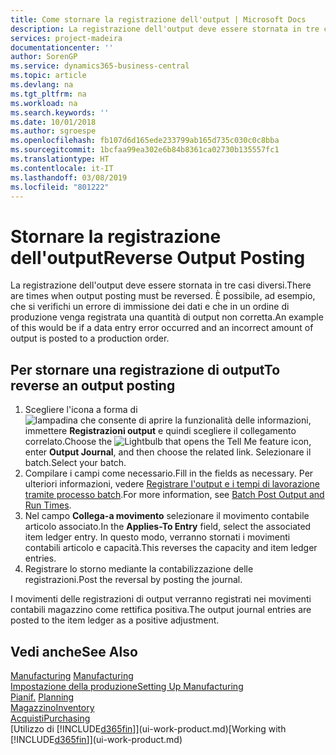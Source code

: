 ```yaml
---
title: Come stornare la registrazione dell'output | Microsoft Docs
description: La registrazione dell'output deve essere stornata in tre casi diversi. È possibile, ad esempio, che si verifichi un errore di immissione dei dati e che in un ordine di produzione venga registrata una quantità di output non corretta.
services: project-madeira
documentationcenter: ''
author: SorenGP
ms.service: dynamics365-business-central
ms.topic: article
ms.devlang: na
ms.tgt_pltfrm: na
ms.workload: na
ms.search.keywords: ''
ms.date: 10/01/2018
ms.author: sgroespe
ms.openlocfilehash: fb107d6d165ede233799ab165d735c030c0c8bba
ms.sourcegitcommit: 1bcfaa99ea302e6b84b8361ca02730b135557fc1
ms.translationtype: HT
ms.contentlocale: it-IT
ms.lasthandoff: 03/08/2019
ms.locfileid: "801222"
---
```

# <a name="reverse-output-posting"></a><span data-ttu-id="09e56-104">Stornare la registrazione dell'output</span><span class="sxs-lookup"><span data-stu-id="09e56-104">Reverse Output Posting</span></span>
<span data-ttu-id="09e56-105">La registrazione dell'output deve essere stornata in tre casi diversi.</span><span class="sxs-lookup"><span data-stu-id="09e56-105">There are times when output posting must be reversed.</span></span> <span data-ttu-id="09e56-106">È possibile, ad esempio, che si verifichi un errore di immissione dei dati e che in un ordine di produzione venga registrata una quantità di output non corretta.</span><span class="sxs-lookup"><span data-stu-id="09e56-106">An example of this would be if a data entry error occurred and an incorrect amount of output is posted to a production order.</span></span>  

## <a name="to-reverse-an-output-posting"></a><span data-ttu-id="09e56-107">Per stornare una registrazione di output</span><span class="sxs-lookup"><span data-stu-id="09e56-107">To reverse an output posting</span></span>  
1.  <span data-ttu-id="09e56-108">Scegliere l'icona a forma di ![lampadina che consente di aprire la funzionalità delle informazioni](media/ui-search/search_small.png "Informazioni sull'operazione che si desidera eseguire"), immettere **Registrazioni output** e quindi scegliere il collegamento correlato.</span><span class="sxs-lookup"><span data-stu-id="09e56-108">Choose the ![Lightbulb that opens the Tell Me feature](media/ui-search/search_small.png "Tell me what you want to do") icon, enter **Output Journal**, and then choose the related link.</span></span> <span data-ttu-id="09e56-109">Selezionare il batch.</span><span class="sxs-lookup"><span data-stu-id="09e56-109">Select your batch.</span></span>  
2. <span data-ttu-id="09e56-110">Compilare i campi come necessario.</span><span class="sxs-lookup"><span data-stu-id="09e56-110">Fill in the fields as necessary.</span></span> <span data-ttu-id="09e56-111">Per ulteriori informazioni, vedere [Registrare l'output e i tempi di lavorazione tramite processo batch](production-how-to-post-output-quantity.md).</span><span class="sxs-lookup"><span data-stu-id="09e56-111">For more information, see [Batch Post Output and Run Times](production-how-to-post-output-quantity.md).</span></span>
3.  <span data-ttu-id="09e56-112">Nel campo **Collega-a movimento** selezionare il movimento contabile articolo associato.</span><span class="sxs-lookup"><span data-stu-id="09e56-112">In the **Applies-To Entry** field, select the associated item ledger entry.</span></span> <span data-ttu-id="09e56-113">In questo modo, verranno stornati i movimenti contabili articolo e capacità.</span><span class="sxs-lookup"><span data-stu-id="09e56-113">This reverses the capacity and item ledger entries.</span></span>  
4. <span data-ttu-id="09e56-114">Registrare lo storno mediante la contabilizzazione delle registrazioni.</span><span class="sxs-lookup"><span data-stu-id="09e56-114">Post the reversal by posting the journal.</span></span>  

<span data-ttu-id="09e56-115">I movimenti delle registrazioni di output verranno registrati nei movimenti contabili magazzino come rettifica positiva.</span><span class="sxs-lookup"><span data-stu-id="09e56-115">The output journal entries are posted to the item ledger as a positive adjustment.</span></span>  

## <a name="see-also"></a><span data-ttu-id="09e56-116">Vedi anche</span><span class="sxs-lookup"><span data-stu-id="09e56-116">See Also</span></span>  
 <span data-ttu-id="09e56-117">[Manufacturing](production-manage-manufacturing.md)  </span><span class="sxs-lookup"><span data-stu-id="09e56-117">[Manufacturing](production-manage-manufacturing.md)  </span></span>  
 [<span data-ttu-id="09e56-118">Impostazione della produzione</span><span class="sxs-lookup"><span data-stu-id="09e56-118">Setting Up Manufacturing</span></span>](production-configure-production-processes.md)  
 <span data-ttu-id="09e56-119">[Pianif.](production-planning.md)    </span><span class="sxs-lookup"><span data-stu-id="09e56-119">[Planning](production-planning.md)    </span></span>  
 [<span data-ttu-id="09e56-120">Magazzino</span><span class="sxs-lookup"><span data-stu-id="09e56-120">Inventory</span></span>](inventory-manage-inventory.md)  
 [<span data-ttu-id="09e56-121">Acquisti</span><span class="sxs-lookup"><span data-stu-id="09e56-121">Purchasing</span></span>](purchasing-manage-purchasing.md)  
 <span data-ttu-id="09e56-122">[Utilizzo di [!INCLUDE[d365fin](includes/d365fin_md.md)]](ui-work-product.md)</span><span class="sxs-lookup"><span data-stu-id="09e56-122">[Working with [!INCLUDE[d365fin](includes/d365fin_md.md)]](ui-work-product.md)</span></span>  
